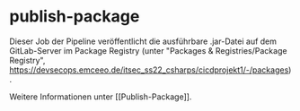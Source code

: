 # publish-package

Dieser Job der Pipeline veröffentlicht die ausführbare .jar-Datei auf dem GitLab-Server im Package Registry (unter "Packages & Registries/Package Registry", https://devsecops.emceeo.de/itsec_ss22_csharps/cicdprojekt1/-/packages).

Weitere Informationen unter [[Publish-Package]].